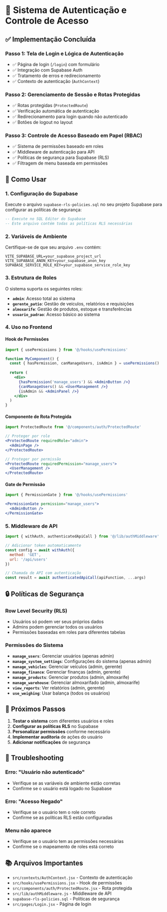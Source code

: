 # 🔐 Sistema de Autenticação e Controle de Acesso

## ✅ Implementação Concluída

### **Passo 1: Tela de Login e Lógica de Autenticação**
- ✅ Página de login (`/login`) com formulário
- ✅ Integração com Supabase Auth
- ✅ Tratamento de erros e redirecionamento
- ✅ Contexto de autenticação (`AuthContext`)

### **Passo 2: Gerenciamento de Sessão e Rotas Protegidas**
- ✅ Rotas protegidas (`ProtectedRoute`)
- ✅ Verificação automática de autenticação
- ✅ Redirecionamento para login quando não autenticado
- ✅ Botões de logout no layout

### **Passo 3: Controle de Acesso Baseado em Papel (RBAC)**
- ✅ Sistema de permissões baseado em roles
- ✅ Middleware de autenticação para API
- ✅ Políticas de segurança para Supabase (RLS)
- ✅ Filtragem de menu baseada em permissões

## 🚀 Como Usar

### 1. Configuração do Supabase

Execute o arquivo `supabase-rls-policies.sql` no seu projeto Supabase para configurar as políticas de segurança:

```sql
-- Execute no SQL Editor do Supabase
-- Este arquivo contém todas as políticas RLS necessárias
```

### 2. Variáveis de Ambiente

Certifique-se de que seu arquivo `.env` contém:

```env
VITE_SUPABASE_URL=your_supabase_project_url
VITE_SUPABASE_ANON_KEY=your_supabase_anon_key
SUPABASE_SERVICE_ROLE_KEY=your_supabase_service_role_key
```

### 3. Estrutura de Roles

O sistema suporta os seguintes roles:

- **`admin`**: Acesso total ao sistema
- **`gerente_patio`**: Gestão de veículos, relatórios e requisições
- **`almoxarife`**: Gestão de produtos, estoque e transferências
- **`usuario_padrao`**: Acesso básico ao sistema

### 4. Uso no Frontend

#### Hook de Permissões
```jsx
import { usePermissions } from '@/hooks/usePermissions'

function MyComponent() {
  const { hasPermission, canManageUsers, isAdmin } = usePermissions()
  
  return (
    <div>
      {hasPermission('manage_users') && <AdminButton />}
      {canManageUsers() && <UserManagement />}
      {isAdmin && <AdminPanel />}
    </div>
  )
}
```

#### Componente de Rota Protegida
```jsx
import ProtectedRoute from '@/components/auth/ProtectedRoute'

// Proteger por role
<ProtectedRoute requiredRole="admin">
  <AdminPage />
</ProtectedRoute>

// Proteger por permissão
<ProtectedRoute requiredPermission="manage_users">
  <UserManagement />
</ProtectedRoute>
```

#### Gate de Permissão
```jsx
import { PermissionGate } from '@/hooks/usePermissions'

<PermissionGate permission="manage_users">
  <AdminButton />
</PermissionGate>
```

### 5. Middleware de API

```jsx
import { withAuth, authenticatedApiCall } from '@/lib/authMiddleware'

// Adicionar token automaticamente
const config = await withAuth({
  method: 'GET',
  url: '/api/users'
})

// Chamada de API com autenticação
const result = await authenticatedApiCall(apiFunction, ...args)
```

## 🔒 Políticas de Segurança

### Row Level Security (RLS)
- Usuários só podem ver seus próprios dados
- Admins podem gerenciar todos os usuários
- Permissões baseadas em roles para diferentes tabelas

### Permissões do Sistema
- **`manage_users`**: Gerenciar usuários (apenas admin)
- **`manage_system_settings`**: Configurações do sistema (apenas admin)
- **`manage_vehicles`**: Gerenciar veículos (admin, gerente)
- **`manage_finance`**: Gerenciar finanças (admin, gerente)
- **`manage_products`**: Gerenciar produtos (admin, almoxarife)
- **`manage_warehouse`**: Gerenciar almoxarifado (admin, almoxarife)
- **`view_reports`**: Ver relatórios (admin, gerente)
- **`use_weighing`**: Usar balança (todos os usuários)

## 🎯 Próximos Passos

1. **Testar o sistema** com diferentes usuários e roles
2. **Configurar as políticas RLS** no Supabase
3. **Personalizar permissões** conforme necessário
4. **Implementar auditoria** de ações do usuário
5. **Adicionar notificações** de segurança

## 🐛 Troubleshooting

### Erro: "Usuário não autenticado"
- Verifique se as variáveis de ambiente estão corretas
- Confirme se o usuário está logado no Supabase

### Erro: "Acesso Negado"
- Verifique se o usuário tem o role correto
- Confirme se as políticas RLS estão configuradas

### Menu não aparece
- Verifique se o usuário tem as permissões necessárias
- Confirme se o mapeamento de roles está correto

## 📚 Arquivos Importantes

- `src/contexts/AuthContext.jsx` - Contexto de autenticação
- `src/hooks/usePermissions.jsx` - Hook de permissões
- `src/components/auth/ProtectedRoute.jsx` - Rota protegida
- `src/lib/authMiddleware.js` - Middleware de API
- `supabase-rls-policies.sql` - Políticas de segurança
- `src/pages/Login.jsx` - Página de login

